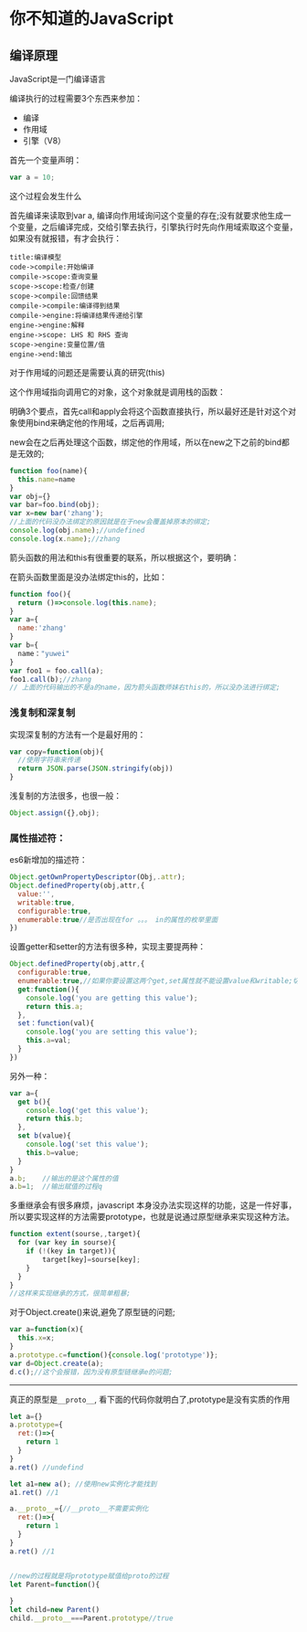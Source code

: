 # 你不知道的JavaScript

## 编译原理

JavaScript是一门编译语言

编译执行的过程需要3个东西来参加：

* 编译
* 作用域
* 引擎（V8）

首先一个变量声明：

```javascript
var a = 10;
```

这个过程会发生什么

首先编译来读取到var a, 编译向作用域询问这个变量的存在;没有就要求他生成一个变量，之后编译完成，交给引擎去执行，引擎执行时先向作用域索取这个变量，如果没有就报错，有才会执行：

```sequence
title:编译模型
code->compile:开始编译
compile->scope:查询变量
scope->scope:检查/创建
scope->compile:回馈结果
compile->compile:编译得到结果
compile->engine:将编译结果传递给引擎
engine->engine:解释
engine->scope: LHS 和 RHS 查询
scope->engine:变量位置/值
engine->end:输出
```

对于作用域的问题还是需要认真的研究(this)

这个作用域指向调用它的对象，这个对象就是调用栈的函数：

明确3个要点，首先call和apply会将这个函数直接执行，所以最好还是针对这个对象使用bind来确定他的作用域，之后再调用;

new会在之后再处理这个函数，绑定他的作用域，所以在new之下之前的bind都是无效的;

```javascript
function foo(name){
  this.name=name
}
var obj={}
var bar=foo.bind(obj);
var x=new bar('zhang');
//上面的代码没办法绑定的原因就是在于new会覆盖掉原本的绑定;
console.log(obj.name);//undefined
console.log(x.name);//zhang
```

箭头函数的用法和this有很重要的联系，所以根据这个，要明确：

在箭头函数里面是没办法绑定this的，比如：

```javascript
function foo(){
  return ()=>console.log(this.name);
}
var a={
  name:'zhang'
}
var b={
  name："yuwei"
}
var foo1 = foo.call(a);
foo1.call(b);//zhang
// 上面的代码输出的不是a的name，因为箭头函数师妹右this的，所以没办法进行绑定;
```

### 浅复制和深复制

实现深复制的方法有一个是最好用的：

```javascript
var copy=function(obj){
  //使用字符串来传递
  return JSON.parse(JSON.stringify(obj))
}
```

浅复制的方法很多，也很一般：

```javascript
Object.assign({},obj);
```

### 属性描述符：

es6新增加的描述符：

```javascript
Object.getOwnPropertyDescriptor(Obj,.attr);
Object.definedProperty(obj,attr,{
  value:'',
  writable:true,
  configurable:true,
  enumerable:true//是否出现在for 。。。 in的属性的枚举里面
})
```

设置getter和setter的方法有很多种，实现主要提两种：

```javascript
Object.definedProperty(obj,attr,{
  configurable:true,
  enumerable:true,//如果你要设置这两个get,set属性就不能设置value和writable;切记住;
  get:function(){
    console.log('you are getting this value');
    return this.a;
  },
  set：function(val){
    console.log('you are setting this value');
    this.a=val;
  }
})
```

另外一种：

```javascript
var a={
  get b(){
    console.log('get this value');
    return this.b;
  },
  set b(value){
    console.log('set this value');
    this.b=value;
  }
}
a.b;	//输出的是这个属性的值
a.b=1;	//输出赋值的过程q
```

多重继承会有很多麻烦，javascript 本身没办法实现这样的功能，这是一件好事，所以要实现这样的方法需要prototype，也就是说通过原型继承来实现这种方法。

```javascript
function extent(sourse,,target){
  for (var key in sourse){
	if (!(key in target)){
		target[key]=sourse[key];
    }
  }
}
//这样来实现继承的方式，很简单粗暴;
```

对于Object.create()来说,避免了原型链的问题;

```javascript
var a=function(x){
  this.x=x;
}
a.prototype.c=function(){console.log('prototype')};
var d=Object.create(a);
d.c();//这个会报错，因为没有原型链继承e的问题;
```

***

真正的原型是`__proto__`, 看下面的代码你就明白了,prototype是没有实质的作用

```javascript
let a={}
a.prototype={
  ret:()=>{
    return 1
  }
}
a.ret() //undefind

let a1=new a(); //使用new实例化才能找到
a1.ret() //1

a.__proto__={//__proto__不需要实例化
  ret:()=>{
    return 1
  }
}
a.ret() //1


//new的过程就是将prototype赋值给proto的过程
let Parent=function(){
  
}
let child=new Parent()
child.__proto__===Parent.prototype//true
```

